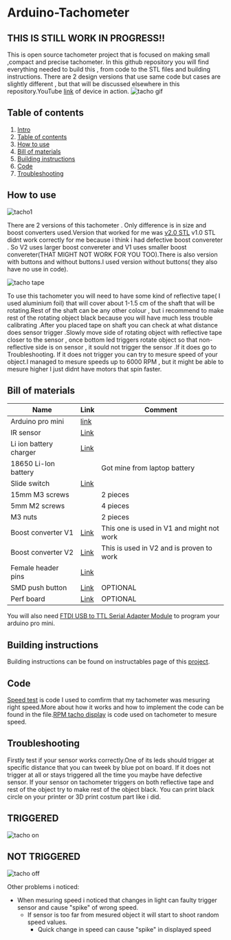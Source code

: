 # Arduino-Tachometer
## THIS IS STILL WORK IN PROGRESS!!
This is open source tachometer project that is focused on making small ,compact and precise tachometer.
In this github repository you will find everything needed to build this , from code to the STL files and building instructions.
There are 2 design versions that use same code but cases are slightly different , but that will be discussed elsewhere in this repository.YouTube [link](https://www.youtube.com/watch?v=HuFqqmQe_AE) of device in action.
![tacho gif](https://user-images.githubusercontent.com/30388414/45233427-0108d600-b2d3-11e8-978f-0932cf2c5d5f.gif)




## Table of contents<a name="table"></a>

 1. [Intro](#intro)
 2. [Table of contents](#table)
 3. [How to use](#use)
 3. [Bill of materials](#bill)
 4. [Building instructions](#inst)
 5. [Code](#code)
 6. [Troubleshooting](#Trouble)
 
 
 
 
 ## How to use<a name="use"></a>
 ![tacho1](https://user-images.githubusercontent.com/30388414/44235748-ded7d880-a1aa-11e8-8a46-6ecb252717dc.jpg)
 
 There are 2 versions of this tachometer . Only difference is in size and boost converters used.Version that worked for me was [v2.0 STL](https://github.com/PCrnjak/Arduino-Tachometer/tree/master/Tacho%20v2.0%20STL) v1.0 STL didnt work correctly for me because i think i had defective boost convereter . So V2 uses larger boost convereter and V1 uses smaller boost convereter(THAT MIGHT NOT WORK FOR YOU TOO).There is also version with buttons and without buttons.I used version without buttons( they also have no use in code).
 
 ![tacho tape](https://user-images.githubusercontent.com/30388414/45235566-87c0b180-b2d9-11e8-9ce9-2bc8f3f73be6.jpg)

 
 To use this tachometer you will need to have some kind of reflective tape( I used aluminium foil) that will cover about 1-1.5 cm of the
 shaft that will be rotating.Rest of the shaft can be any other colour , but i recommend to make rest of the rotating object black because you will have much less trouble calibrating .After you placed tape on shaft you can check at what distance does sensor trigger .Slowly move side of rotating object with reflective tape closer to the sensor , once bottom led triggers rotate object so that non-reflective side is on sensor , it sould not trigger the sensor .If it does go to Troubleshooting. If it does not trigger you can try to mesure speed of your object.I managed to mesure speeds up to 6000 RPM , but it might be able to mesure higher I just didnt have motors that spin faster.
 
 
 ## Bill of materials<a name="bill"></a>
 
 | Name   | Link | Comment |
| ------------- | ------------- | ------------- |
| Arduino pro mini  | [link](https://www.ebay.com/itm/Pro-Mini-Enhancement-ATMEGA328P-5V-16MHz-Compatible-to-Arduino-PRO-mini/191679508570?hash=item2ca0fd305a:g:AxIAAOSwT6pV5YIu)  |    |
| IR sensor  | [Link](https://www.ebay.com/itm/2Pcs-Reflective-3pin-IR-Infrared-Obstacle-Avoidance-Sensor-Module-for-Arduino/192067056868?hash=item2cb816b4e4:g:Fr8AAOSwUKxYaNZU)  |  |
| Li ion battery charger   | [Link](https://www.ebay.com/itm/5V-Mini-USB-Charger-Module-for-3-7V-Lithium-Li-ion-18650-Battery-4-2V-Protection/232746845709?hash=item3630cb060d:g:MTkAAOSwai5a4Sbu)     |       |
| 18650 Li-Ion battery   |     | Got mine from laptop battery      |
| Slide switch   |[Link](https://www.ebay.com/itm/10Pcs-On-Off-SPDT-Vertical-3-Pin-1P2T-Mini-Micro-Vertical-Slide-Switch/391684755384?hash=item5b323b0fb8:g:sSQAAOSwt5hYfYif)     |       |
|15mm M3 screws    |     | 2 pieces     |
|5mm M2 screws    |     |  4 pieces     |
|M3 nuts    |     | 2 pieces      |
| Boost converter V1   |[Link](https://www.ebay.com/itm/1-2-5-10PCS-DC-DC-Boost-Converter-Step-Up-Module-1-5V-to-5V-500mA-for-Arduino/311945927376?hash=item48a16d1ad0:m:mfLwIvhD6DkRf64ivaRKXRQ)    | This one is used in V1 and might not work      |
| Boost converter V2   |[Link](https://www.ebay.com/itm/DC-3-24V-to-5V-28V-9V-12V-24V-2A-Adjustable-Boost-Step-Up-Converter-Power-Module/112619032791?ssPageName=STRK%3AMEBIDX%3AIT&_trksid=p2057872.m2749.l2649)     |This is used in V2 and is proven to work       |
| Female header pins   | [Link](https://www.ebay.com/itm/10PCS-40Pin-2-54mm-Single-Row-Straight-Female-Pin-Header-Strip-PBC-Ardunio/180974322541?epid=1263175571&hash=item2a22e9036d:g:VDQAAOSwbsBXkHSd)    |       |
| SMD push button   | [Link](https://www.ebay.com/itm/100pcs-3X6X2-5mm-Tactile-Push-Button-Switch-Tact-Switch-Micro-Switch-2Pin-SMD-S2/261995936109?epid=1046591979&hash=item3d002cb96d:g:RSsAAOSwyQtVxKPd)    | OPTIONAL       |
| Perf board   |[Link](https://www.ebay.com/itm/10pcs-New-PCB-Prototype-Perf-Universal-Board-Breadboard-5cm-x-7cm-PCB-Board/292371392551?hash=item4412b16827:g:lBIAAOSw-z9Zu5c3)    | OPTIONAL       |

You will also need [FTDI USB to TTL Serial Adapter Module](https://www.ebay.com/itm/FT232RL-3-3V-5-5V-FTDI-USB-to-TTL-Serial-Adapter-Module-for-Arduino-Mini-Port/381374421597?epid=930497168&hash=item58cbafda5d:g:jk8AAOSwrklVMjIp) to program your arduino pro mini.


 
 
 
 ## Building instructions<a name="inst"></a>
 
 Building instructions can be found on instructables page of this [project](https://www.instructables.com/id/Arduino-Tachometer/).
 
## Code<a name="code"></a>
[Speed test](https://github.com/PCrnjak/Arduino-Tachometer/blob/master/speed_test.ino) is code I used to comfirm that my tachometer was mesuring right speed.More about how it works and how to implement the code can be found in the file.[RPM tacho display](https://github.com/PCrnjak/Arduino-Tachometer/blob/master/rpm_tacho_display.ino) is code used on tachometer to mesure speed.

## Troubleshooting<a name="Trouble"></a>
Firstly test if your sensor works correctly.One of its leds should trigger at specific distance that you can tweek by blue pot on board.
If it does not trigger at all or stays triggered all the time you maybe have defective sensor.
If your sensor on tachometer triggers on both reflective tape and rest of the object try to make rest of the object black. You can print black circle on your printer or 3D print costum part like i did.

## TRIGGERED
![tacho on](https://user-images.githubusercontent.com/30388414/45235799-4f6da300-b2da-11e8-8de0-3457acb897f5.jpg)

## NOT TRIGGERED
![tacho off](https://user-images.githubusercontent.com/30388414/45235804-52689380-b2da-11e8-91d4-8290ce59e689.jpg)

Other problems i noticed:
- When mesuring speed i noticed that changes in light can faulty trigger sensor and cause "spike" of wrong speed.
  - If sensor is too far from mesured object it will start to shoot random speed values.
    - Quick change in speed can cause "spike" in displayed speed

